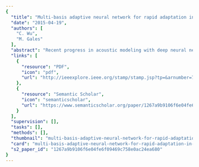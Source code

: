 ```yaml
---
{
  "title": "Multi-basis adaptive neural network for rapid adaptation in speech recognition",
  "date": "2015-04-19",
  "authors": [
    "C. Wu",
    "M. Gales"
  ],
  "abstract": "Recent progress in acoustic modeling with deep neural network has significantly improved the performance of automatic speech recognition systems. However, it remains as an open problem how to rapidly adapt these networks with limited, unsupervised, data. Most existing methods to adapt a neural network involve modifying a large number of parameters thus rapid adaptation is not possible with these schemes. In this paper, the multi-basis adaptive neural network is proposed, a new neural network configuration which only requires very few parameters for adaptation. By modifying the topology of a single multi-layer perception, a set of sub-networks with restricted connectivity are introduced to collaboratively capture different acoustic properties. The outputs of those sub-networks are combined by speaker-dependent interpolation weights. In addition, the complete system can be optimized in an adaptive training fashion when non-homogeneous training data are used. The performance of unsupervised adaptation is evaluated on two datasets. It outperforms the speaker-independent hybrid DNN-HMM baseline both on the Broadcast News English and the AURORA-4 tasks.",
  "links": [
    {
      "resource": "PDF",
      "icon": "pdf",
      "url": "http://ieeexplore.ieee.org/stamp/stamp.jsp?tp=&arnumber=7178785"
    },
    {
      "resource": "Semantic Scholar",
      "icon": "semanticscholar",
      "url": "https://www.semanticscholar.org/paper/1267a9b9106f6e04fe6f09469c758e0ac24ea680"
    }
  ],
  "supervision": [],
  "tasks": [],
  "methods": [],
  "thumbnail": "multi-basis-adaptive-neural-network-for-rapid-adaptation-in-speech-recognition-thumb.jpg",
  "card": "multi-basis-adaptive-neural-network-for-rapid-adaptation-in-speech-recognition-card.jpg",
  "s2_paper_id": "1267a9b9106f6e04fe6f09469c758e0ac24ea680"
}
---
```


